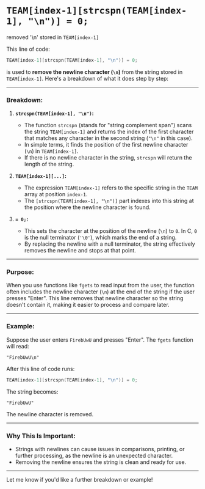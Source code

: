 # `TEAM[index-1][strcspn(TEAM[index-1], "\n")] = 0;`
removed '\n' stored in  `TEAM[index-1]`

This line of code:

```c
TEAM[index-1][strcspn(TEAM[index-1], "\n")] = 0;
```

is used to **remove the newline character (`\n`)** from the string stored in `TEAM[index-1]`. Here's a breakdown of what it does step by step:

---

### Breakdown:

1. **`strcspn(TEAM[index-1], "\n")`:**
   - The function `strcspn` (stands for "string complement span") scans the string `TEAM[index-1]` and returns the index of the first character that matches any character in the second string (`"\n"` in this case).
   - In simple terms, it finds the position of the first newline character (`\n`) in `TEAM[index-1]`.
   - If there is no newline character in the string, `strcspn` will return the length of the string.

2. **`TEAM[index-1][...]`:**
   - The expression `TEAM[index-1]` refers to the specific string in the `TEAM` array at position `index-1`.
   - The `[strcspn(TEAM[index-1], "\n")]` part indexes into this string at the position where the newline character is found.

3. **`= 0;`:**
   - This sets the character at the position of the newline (`\n`) to `0`. In C, `0` is the null terminator (`'\0'`), which marks the end of a string.
   - By replacing the newline with a null terminator, the string effectively removes the newline and stops at that point.

---

### Purpose:
When you use functions like `fgets` to read input from the user, the function often includes the newline character (`\n`) at the end of the string if the user presses "Enter". This line removes that newline character so the string doesn't contain it, making it easier to process and compare later.

---

### Example:
Suppose the user enters `FirebUwU` and presses "Enter". The `fgets` function will read:

```
"FirebUwU\n"
```

After this line of code runs:

```c
TEAM[index-1][strcspn(TEAM[index-1], "\n")] = 0;
```

The string becomes:

```
"FirebUwU"
```

The newline character is removed.

---

### Why This Is Important:
- Strings with newlines can cause issues in comparisons, printing, or further processing, as the newline is an unexpected character.
- Removing the newline ensures the string is clean and ready for use.

---

Let me know if you'd like a further breakdown or example!